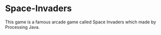 # Space-Invaders
This game is a famous arcade game called Space Invaders which made by Processing Java.
